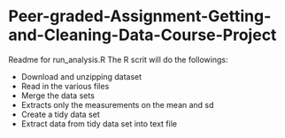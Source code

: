 # Peer-graded-Assignment-Getting-and-Cleaning-Data-Course-Project
Readme for run_analysis.R
The R scrit will do the followings:
 - Download and unzipping dataset
 - Read in the various files
 - Merge the data sets
 - Extracts only the measurements on the mean and sd
 - Create a tidy data set
 - Extract data from tidy data set into text file
